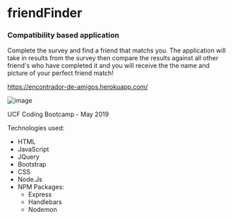# friendFinder  
### Compatibility based application

Complete the survey and find a friend that matchs you.
The application will take in results from the survey then compare the results against all other friend's who have completed it and you will receive the the name and picture of your perfect friend match!

https://encontrador-de-amigos.herokuapp.com/

![image](https://user-images.githubusercontent.com/24906805/58766823-42bc6980-8551-11e9-924d-1b85edad458b.png)


UCF Coding Bootcamp  -  May 2019

Technologies used:
- HTML
- JavaScript
- JQuery
- Bootstrap
- CSS
- Node.Js
- NPM Packages:
  - Express
  - Handlebars
  - Nodemon
